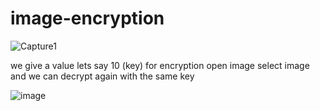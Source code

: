# image-encryption
![Capture1](https://github.com/AMANKUMAR22MCA/image-encryption/assets/126316303/b6e26369-8cc4-4b8c-a364-fab7af101511)

we give a value lets say 10 (key) for encryption open image select image and we can decrypt again with the same key


![image](https://github.com/AMANKUMAR22MCA/image-encryption/assets/126316303/e1aae855-5adc-420e-ba3b-547d244c297b)
